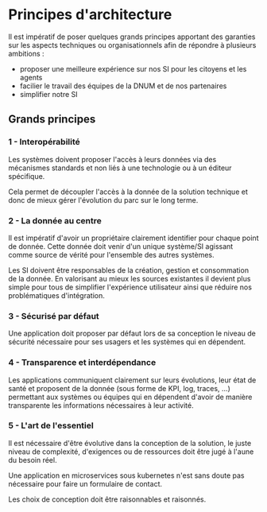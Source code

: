 # Principes d'architecture

Il est impératif de poser quelques grands principes apportant des garanties sur les aspects techniques ou organisationnels afin de répondre à plusieurs ambitions : 
* proposer une meilleure expérience sur nos SI pour les citoyens et les agents
* facilier le travail des équipes de la DNUM et de nos partenaires
* simplifier notre SI

## Grands principes

### 1 - Interopérabilité

Les systèmes doivent proposer l'accès à leurs données via des mécanismes standards et non liés à une technologie ou à un éditeur spécifique.

Cela permet de découpler l'accès à la donnée de la solution technique et donc de mieux gérer l'évolution du parc sur le long terme.

### 2 - La donnée au centre

Il est impératif d'avoir un propriétaire clairement identifier pour chaque point de donnée. Cette donnée doit venir d'un unique système/SI agissant comme source de vérité pour l'ensemble des autres systèmes.

Les SI doivent être responsables de la création, gestion et consommation de la donnée. En valorisant au mieux les sources existantes il devient plus simple pour tous de simplifier l'expérience utilisateur ainsi que réduire nos problématiques d'intégration.

### 3 - Sécurisé par défaut

Une application doit proposer par défaut lors de sa conception le niveau de sécurité nécessaire pour ses usagers et les systèmes qui en dépendent.

### 4 - Transparence et interdépendance

Les applications communiquent clairement sur leurs évolutions, leur état de santé et proposent de la donnée (sous forme de KPI, log, traces, ...) permettant aux systèmes ou équipes qui en dépendent d'avoir de manière transparente les informations nécessaires à leur activité.

### 5 - L'art de l'essentiel

Il est nécessaire d'être évolutive dans la conception de la solution, le juste niveau de complexité, d'exigences ou de ressources doit être jugé à l'aune du besoin réel.

Une application en microservices sous kubernetes n'est sans doute pas nécessaire pour faire un formulaire de contact.

Les choix de conception doit être raisonnables et raisonnés.